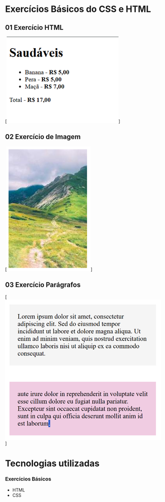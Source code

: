 # Exercícios Básicos do CSS e HTML
## 01 Exercício HTML
[<img src="./html-1.png">]

## 02 Exercício de Imagem
[<img src="./image.png">]

## 03 Exercício Parágrafos
[<img src="./paragrafos.png">]

# Tecnologias utilizadas
### Exercícios Básicos
- HTML
- CSS

